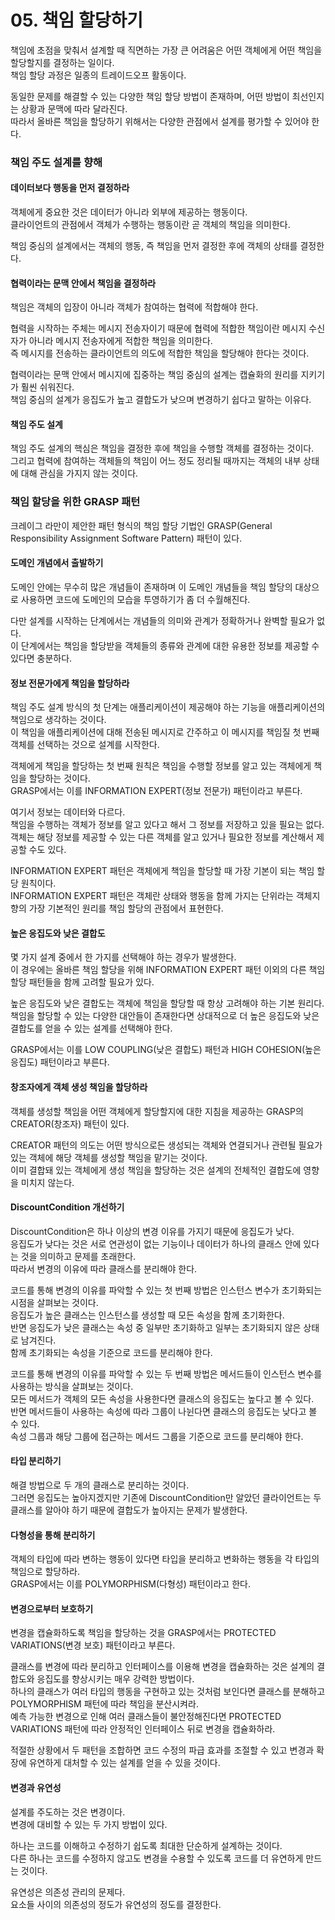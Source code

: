 # 05. 책임 할당하기

책임에 초점을 맞춰서 설계할 때 직면하는 가장 큰 어려움은 어떤 객체에게 어떤 책임을 할당할지를 결정하는 일이다.  
책임 할당 과정은 일종의 트레이드오프 활동이다.  

동일한 문제를 해결할 수 있는 다양한 책임 할당 방법이 존재하며, 어떤 방법이 최선인지는 상황과 문맥에 따라 달라진다.  
따라서 올바른 책임을 할당하기 위해서는 다양한 관점에서 설계를 평가할 수 있어야 한다.

### 책임 주도 설계를 향해

#### 데이터보다 행동을 먼저 결정하라

객체에게 중요한 것은 데이터가 아니라 외부에 제공하는 행동이다.  
클라이언트의 관점에서 객체가 수행하는 행동이란 곧 객체의 책임을 의미한다.

책임 중심의 설계에서는 객체의 행동, 즉 책임을 먼저 결정한 후에 객체의 상태를 결정한다.

#### 협력이라는 문맥 안에서 책임을 결정하라

책임은 객체의 입장이 아니라 객체가 참여하는 협력에 적합해야 한다.  

협력을 시작하는 주체는 메시지 전송자이기 때문에 협력에 적합한 책임이란 메시지 수신자가 아니라 메시지 전송자에게 적합한 책임을 의미한다.  
즉 메시지를 전송하는 클라이언트의 의도에 적합한 책임을 할당해야 한다는 것이다.

협력이라는 문맥 안에서 메시지에 집중하는 책임 중심의 설계는 캡슐화의 원리를 지키기가 훨씬 쉬워진다.  
책임 중심의 설계가 응집도가 높고 결합도가 낮으며 변경하기 쉽다고 말하는 이유다.

#### 책임 주도 설계

책임 주도 설계의 핵심은 책임을 결정한 후에 책임을 수행할 객체를 결정하는 것이다.  
그리고 협력에 참여하는 객체들의 책임이 어느 정도 정리될 때까지는 객체의 내부 상태에 대해 관심을 가지지 않는 것이다.

### 책임 할당을 위한 GRASP 패턴

크레이그 라만이 제안한 패턴 형식의 책임 할당 기법인 GRASP(General Responsibility Assignment Software Pattern) 패턴이 있다.

#### 도메인 개념에서 출발하기

도메인 안에는 무수히 많은 개념들이 존재하며 이 도메인 개념들을 책임 할당의 대상으로 사용하면 코드에 도메인의 모습을 투영하기가 좀 더 수월해진다.  

다만 설계를 시작하는 단계에서는 개념들의 의미와 관계가 정확하거나 완벽할 필요가 없다.  
이 단계에서는 책임을 할당받을 객체들의 종류와 관계에 대한 유용한 정보를 제공할 수 있다면 충분하다.

#### 정보 전문가에게 책임을 할당하라

책임 주도 설계 방식의 첫 단계는 애플리케이션이 제공해야 하는 기능을 애플리케이션의 책임으로 생각하는 것이다.  
이 책임을 애플리케이션에 대해 전송된 메시지로 간주하고 이 메시지를 책임질 첫 번째 객체를 선택하는 것으로 설계를 시작한다.

객체에게 책임을 할당하는 첫 번째 원칙은 책임을 수행할 정보를 알고 있는 객체에게 책임을 할당하는 것이다.  
GRASP에서는 이를 INFORMATION EXPERT(정보 전문가) 패턴이라고 부른다.

여기서 정보는 데이터와 다르다.  
책임을 수행하는 객체가 정보를 알고 있다고 해서 그 정보를 저장하고 있을 필요는 없다.  
객체는 해당 정보를 제공할 수 있는 다른 객체를 알고 있거나 필요한 정보를 계산해서 제공할 수도 있다.

INFORMATION EXPERT 패턴은 객체에게 책임을 할당할 때 가장 기본이 되는 책임 할당 원칙이다.  
INFORMATION EXPERT 패턴은 객체란 상태와 행동을 함께 가지는 단위라는 객체지향의 가장 기본적인 원리를 책임 할당의 관점에서 표현한다.

#### 높은 응집도와 낮은 결합도

몇 가지 설계 중에서 한 가지를 선택해야 하는 경우가 발생한다.  
이 경우에는 올바른 책임 할당을 위해 INFORMATION EXPERT 패턴 이외의 다른 책임 할당 패턴들을 함께 고려할 필요가 있다.

높은 응집도와 낮은 결합도는 객체에 책임을 할당할 때 항상 고려해야 하는 기본 원리다.  
책임을 할당할 수 있는 다양한 대안들이 존재한다면 상대적으로 더 높은 응집도와 낮은 결합도를 얻을 수 있는 설계를 선택해야 한다.

GRASP에서는 이를 LOW COUPLING(낮은 결합도) 패턴과 HIGH COHESION(높은 응집도) 패턴이라고 부른다.

#### 창조자에게 객체 생성 책임을 할당하라

객체를 생성할 책임을 어떤 객체에게 할당할지에 대한 지침을 제공하는 GRASP의 CREATOR(창조자) 패턴이 있다.

CREATOR 패턴의 의도는 어떤 방식으로든 생성되는 객체와 연결되거나 관련될 필요가 있는 객체에 해당 객체를 생성할 책임을 맡기는 것이다.  
이미 결합돼 있는 객체에게 생성 책임을 할당하는 것은 설계의 전체적인 결합도에 영향을 미치지 않는다.

#### DiscountCondition 개선하기

DiscountCondition은 하나 이상의 변경 이유를 가지기 때문에 응집도가 낮다.  
응집도가 낮다는 것은 서로 연관성이 없는 기능이나 데이터가 하나의 클래스 안에 있다는 것을 의미하고 문제를 초래한다.  
따라서 변경의 이유에 따라 클래스를 분리해야 한다.

코드를 통해 변경의 이유를 파악할 수 있는 첫 번째 방법은 인스턴스 변수가 초기화되는 시점을 살펴보는 것이다.  
응집도가 높은 클래스는 인스턴스를 생성할 때 모든 속성을 함께 초기화한다.  
반면 응집도가 낮은 클래스는 속성 중 일부만 초기화하고 일부는 초기화되지 않은 상태로 남겨진다.  
함께 초기화되는 속성을 기준으로 코드를 분리해야 한다.

코드를 통해 변경의 이유를 파악할 수 있는 두 번째 방법은 메서드들이 인스턴스 변수를 사용하는 방식을 살펴보는 것이다.  
모든 메서드가 객체의 모든 속성을 사용한다면 클래스의 응집도는 높다고 볼 수 있다.  
반면 메서드들이 사용하는 속성에 따라 그룹이 나뉜다면 클래스의 응집도는 낮다고 볼 수 있다.  
속성 그룹과 해당 그룹에 접근하는 메서드 그룹을 기준으로 코드를 분리해야 한다.

#### 타입 분리하기

해결 방법으로 두 개의 클래스로 분리하는 것이다.  
그러면 응집도는 높아지겠지만 기존에 DiscountCondition만 알았던 클라이언트는 두 클래스를 알아야 하기 때문에 결합도가 높아지는 문제가 발생한다.

#### 다형성을 통해 분리하기

객체의 타입에 따라 변하는 행동이 있다면 타입을 분리하고 변화하는 행동을 각 타입의 책임으로 할당하라.  
GRASP에서는 이를 POLYMORPHISM(다형성) 패턴이라고 한다.

#### 변경으로부터 보호하기

변경을 캡슐화하도록 책임을 할당하는 것을 GRASP에서는 PROTECTED VARIATIONS(변경 보호) 패턴이라고 부른다.

클래스를 변경에 따라 분리하고 인터페이스를 이용해 변경을 캡슐화하는 것은 설계의 결합도와 응집도를 향상시키는 매우 강력한 방법이다.  
하나의 클래스가 여러 타입의 행동을 구현하고 있는 것처럼 보인다면 클래스를 분해하고 POLYMORPHISM 패턴에 따라 책임을 분산시켜라.  
예측 가능한 변경으로 인해 여러 클래스들이 불안정해진다면 PROTECTED VARIATIONS 패턴에 따라 안정적인 인터페이스 뒤로 변경을 캡슐화하라.  

적절한 상황에서 두 패턴을 조합하면 코드 수정의 파급 효과를 조절할 수 있고 변경과 확장에 유연하게 대처할 수 있는 설계를 얻을 수 있을 것이다.

#### 변경과 유연성

설계를 주도하는 것은 변경이다.    
변경에 대비할 수 있는 두 가지 방법이 있다.

하나는 코드를 이해하고 수정하기 쉽도록 최대한 단순하게 설계하는 것이다.  
다른 하나는 코드를 수정하지 않고도 변경을 수용할 수 있도록 코드를 더 유연하게 만드는 것이다.

유연성은 의존성 관리의 문제다.  
요소들 사이의 의존성의 정도가 유연성의 정도를 결정한다.